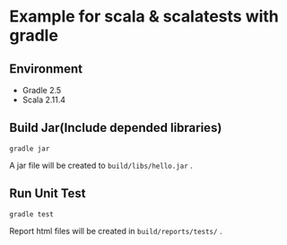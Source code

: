 # Example for scala & scalatests with gradle

## Environment

* Gradle 2.5
* Scala 2.11.4

## Build Jar(Include depended libraries)

```
gradle jar
```

A jar file will be created to ```build/libs/hello.jar``` .

## Run Unit Test

```
gradle test
```

Report html files will be created in ```build/reports/tests/``` .
